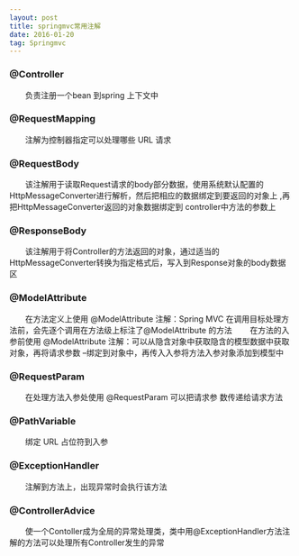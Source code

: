 ```yaml
---
layout: post
title: springmvc常用注解
date: 2016-01-20 
tag: Springmvc
---
```


### @Controller
　　负责注册一个bean 到spring 上下文中
### @RequestMapping
　　注解为控制器指定可以处理哪些 URL 请求
### @RequestBody
　　该注解用于读取Request请求的body部分数据，使用系统默认配置的HttpMessageConverter进行解析，然后把相应的数据绑定到要返回的对象上 ,再把HttpMessageConverter返回的对象数据绑定到 controller中方法的参数上
### @ResponseBody
　　该注解用于将Controller的方法返回的对象，通过适当的HttpMessageConverter转换为指定格式后，写入到Response对象的body数据区
### @ModelAttribute
　　在方法定义上使用 @ModelAttribute 注解：Spring MVC 在调用目标处理方法前，会先逐个调用在方法级上标注了@ModelAttribute 的方法
　　在方法的入参前使用 @ModelAttribute 注解：可以从隐含对象中获取隐含的模型数据中获取对象，再将请求参数 –绑定到对象中，再传入入参将方法入参对象添加到模型中
### @RequestParam
　　在处理方法入参处使用 @RequestParam 可以把请求参 数传递给请求方法
### @PathVariable
　　绑定 URL 占位符到入参
### @ExceptionHandler
　　注解到方法上，出现异常时会执行该方法
### @ControllerAdvice
　　使一个Contoller成为全局的异常处理类，类中用@ExceptionHandler方法注解的方法可以处理所有Controller发生的异常
